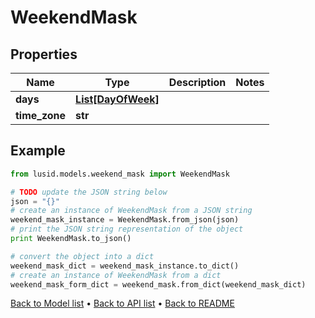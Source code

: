# WeekendMask


## Properties
Name | Type | Description | Notes
------------ | ------------- | ------------- | -------------
**days** | [**List[DayOfWeek]**](DayOfWeek.md) |  | 
**time_zone** | **str** |  | 

## Example

```python
from lusid.models.weekend_mask import WeekendMask

# TODO update the JSON string below
json = "{}"
# create an instance of WeekendMask from a JSON string
weekend_mask_instance = WeekendMask.from_json(json)
# print the JSON string representation of the object
print WeekendMask.to_json()

# convert the object into a dict
weekend_mask_dict = weekend_mask_instance.to_dict()
# create an instance of WeekendMask from a dict
weekend_mask_form_dict = weekend_mask.from_dict(weekend_mask_dict)
```
[Back to Model list](../README.md#documentation-for-models) &#8226; [Back to API list](../README.md#documentation-for-api-endpoints) &#8226; [Back to README](../README.md)


